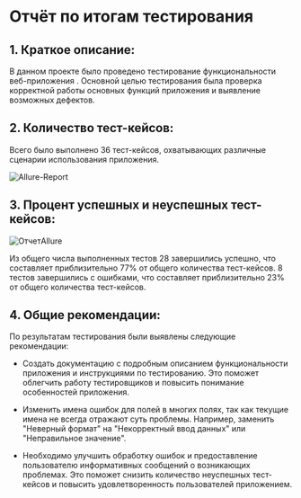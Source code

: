 # Отчёт по итогам тестирования

## 1. Краткое описание:

В данном проекте было проведено тестирование функциональности веб-приложения . Основной целью тестирования была проверка корректной работы основных функций приложения и выявление возможных дефектов.

## 2. Количество тест-кейсов:

Всего было выполнено 36 тест-кейсов, охватывающих различные сценарии использования приложения.

![Allure-Report](https://4.downloader.disk.yandex.ru/preview/9451c8a6e4e000b1060afbd5dea87712d94e99355baec460b1deec3e88c297b9/inf/4kW9oXH7wcp5ySdJpmwRModAGWSfLlk_0_jnwDjwcoxQ7Y-dRuJOQiClNm8QBc5Xivl_QYeyEaPNrogJKi0jhQ%3D%3D?uid=359104740&filename=img-2023-08-08-11-32-10.png&disposition=inline&hash=&limit=0&content_type=image%2Fpng&owner_uid=359104740&tknv=v2&size=2486x1366)

## 3. Процент успешных и неуспешных тест-кейсов:

![ОтчетAllure](https://1.downloader.disk.yandex.ru/preview/c816254e4c17fd4ff42f5708f395769cf2f4af2b59abc74ae811ec4f8baa0e26/inf/So3AqrfwXeG8NSjFO5afcipLRn0FEvhALWFLWij7r4IVYsLRHrLMwD5TCiOQPqO5v9aJ4wTVm7-Uii4WV17L-Q%3D%3D?uid=359104740&filename=img-2023-08-08-11-34-12.png&disposition=inline&hash=&limit=0&content_type=image%2Fpng&owner_uid=359104740&tknv=v2&size=2486x1366)

Из общего числа выполненных тестов 28 завершились успешно, что составляет приблизительно 77% от общего количества тест-кейсов. 8 тестов завершились с ошибками, что составляет приблизительно 23% от общего количества тест-кейсов.

## 4. Общие рекомендации:

По результатам тестирования были выявлены следующие рекомендации:

* Создать документацию с подробным описанием функциональности приложения и инструкциями по тестированию. Это поможет облегчить работу тестировщиков и повысить понимание особенностей приложения.

* Изменить имена ошибок для полей в многих полях, так как текущие имена не всегда отражают суть проблемы. Например, заменить "Неверный формат" на "Некорректный ввод данных" или "Неправильное значение".

* Необходимо улучшить обработку ошибок и предоставление пользователю информативных сообщений о возникающих проблемах. Это поможет снизить количество неуспешных тест-кейсов и повысить удовлетворенность пользователей приложением.